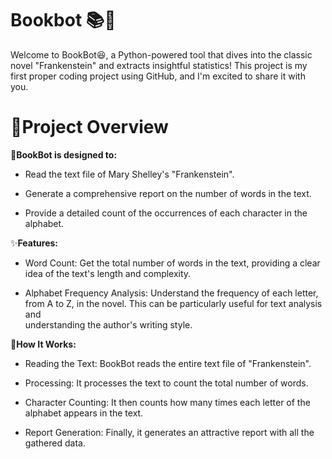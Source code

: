 # Bookbot 📚🤖
Welcome to BookBot😆, a Python-powered tool that dives into the classic novel "Frankenstein" and extracts insightful statistics! This project is my first proper 
coding project using GitHub, and I'm excited to share it with you.

# 🔎Project Overview


   🐍**BookBot is designed to:**

   - Read the text file of Mary Shelley's "Frankenstein".
  
   - Generate a comprehensive report on the number of words in the text.
  
   - Provide a detailed count of the occurrences of each character in the alphabet.
  
   ✨**Features:**
  
   - Word Count: Get the total number of words in the text, providing a clear idea of the text's length and complexity.
  
   - Alphabet Frequency Analysis: Understand the frequency of each letter, from A to Z, in the novel. This can be particularly useful for text analysis and       
     understanding the author's writing style.
   
  📍**How It Works:**
  
   - Reading the Text: BookBot reads the entire text file of "Frankenstein".
  
   - Processing: It processes the text to count the total number of words.
 
   - Character Counting: It then counts how many times each letter of the alphabet appears in the text.
  
   - Report Generation: Finally, it generates an attractive report with all the gathered data.
